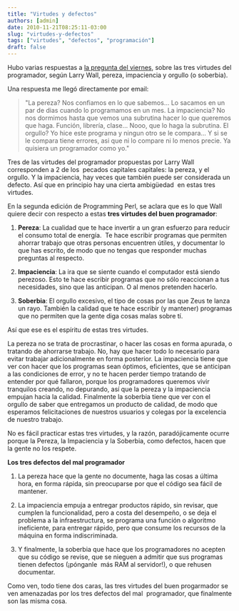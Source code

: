 ```yaml
---
title: "Virtudes y defectos"
authors: [admin]
date: 2010-11-21T08:25:11-03:00
slug: "virtudes-y-defectos"
tags: ["virtudes", "defectos", "programación"]
draft: false
---
```


Hubo varias respuestas a [la pregunta del viernes](/blog/2010/11/las-tres-grandes-virtudes-de-un-programador.html),
sobre las tres virtudes del programador, según Larry Wall, pereza,
impaciencia y orgullo (o soberbia).

Una respuesta me llegó directamente por email:

> "La pereza? Nos confiamos en lo que sabemos\... Lo sacamos en un par
> de dias cuando lo programamos en un mes. La impaciencia? No nos
> dormimos hasta que vemos una subrutina hacer lo que queremos que haga.
> Función, librería, clase\... Nooo, que lo haga la subrutina. El
> orgullo? Yo hice este programa y ningun otro se le compara\... Y si se
> le compara tiene errores, asi que ni lo compare ni lo menos precie. Ya
> quisiera un programador como yo."

Tres de las virtudes del programador propuestas por Larry Wall
corresponden a 2 de los  pecados capitales capitales: la pereza, y el
orgullo. Y la impaciencia, hay veces que también puede ser considerada
un defecto. Así que en principio hay una cierta ambigüedad  en estas
tres virtudes.

En la segunda edición de Programming Perl, se aclara que es lo que Wall
quiere decir con respecto a estas **tres virtudes del buen
programador**:

1.  **Pereza**: La cualidad que te hace invertir a un gran esfuerzo para
    reducir el consumo total de energía.  Te hace escribir programas que
    permiten ahorrar trabajo que otras personas encuentren útiles, y
    documentar lo que has escrito, de modo que no tengas que responder
    muchas preguntas al respecto.

2.  **Impaciencia**: La ira que se siente cuando el computador está
    siendo perezoso. Esto te hace escribir programas que no sólo
    reaccionan a tus necesidades, sino que las anticipan. O al menos
    pretenden hacerlo.

3.  **Soberbia**: El orgullo excesivo, el tipo de cosas por las que Zeus
    te lanza un rayo. También la calidad que te hace escribir (y
    mantener) programas que no permiten que la gente diga cosas malas
    sobre tí.

Así que ese es el espíritu de estas tres virtudes.

La pereza no se trata de procrastinar, o hacer las cosas en forma
apurada, o tratando de ahorrarse trabajo. No, hay que hacer todo lo
necesario para evitar trabajar adicionalmente en forma posterior. La
impaciencia tiene que ver con hacer que los programas sean óptimos,
eficientes, que se anticipan a las condiciones de error, y no te hacen
perder tiempo tratando de entender por qué fallaron, porque los
programadores queremos vivir tranquilos creando, no depurando, así que
la pereza y la impaciencia empujan hacia la calidad. Finalmente la
soberbia tiene que ver con el orgullo de saber que entregamos un
producto de calidad, de modo que esperamos felicitaciones de nuestros
usuarios y colegas por la excelencia de nuestro trabajo.

No es fácil practicar estas tres virtudes, y la razón, paradójicamente
ocurre porque la Pereza, la Impaciencia y la Soberbia, como defectos,
hacen que la gente no los respete.

**Los tres defectos del mal programador**

1.  La pereza hace que la gente no documente, haga las cosas a última
    hora, en forma rápida, sin preocuparse por que el código sea fácil
    de mantener.

2.  La impaciencia empuja a entregar productos rápido, sin revisar, que
    cumplen la funcionalidad, pero a costa del desempeño, o se deja el
    problema a la infraestructura, se programa una función o algoritmo
    ineficiente, para entregar rápido, pero que consume los recursos de
    la máquina en forma indiscriminada.

3.  Y finalmente, la soberbia que hace que los programadores no acepten
    que su código se revise, que se nieguen a admitir que sus programas
    tienen defectos (¡pónganle  más RAM al servidor!), o que rehusen
    documentar.

Como ven, todo tiene dos caras, las tres virtudes del buen progarmador
se ven amenazadas por los tres defectos del mal  programador, que
finalmente son las misma cosa.

